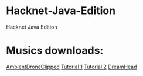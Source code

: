 # Hacknet-Java-Edition
Hacknet Java Edition
# Musics downloads:
[AmbientDroneClipped](https://www.mediafire.com/file/2kbutilx99y2186/AmbientDroneClipped.wav/file)
[Tutorial 1](https://www.mediafire.com/file/4xjiv1ygcwmdzmb/tutorial1.wav/file)
[Tutorial 2](https://www.mediafire.com/file/j89tmkxt8ydwjj6/tutorial2.wav/file)
[DreamHead](https://www.mediafire.com/file/1jrhxulrgelbznx/DreamHead.wav/file)

